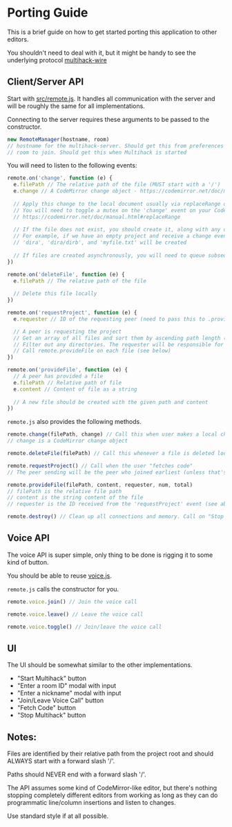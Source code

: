 # Porting Guide

This is a brief guide on how to get started porting this application to other editors.  

You shouldn't need to deal with it, but it might be handy to see the underlying protocol [multihack-wire](https://github.com/RationalCoding/multihack-wire)

## Client/Server API

Start with [src/remote.js](https://github.com/RationalCoding/multihack-web/blob/master/src/network/remote.js). It handles all communication with the server and will be roughly the same for all implementations.

Connecting to the server requires these arguments to be passed to the constructor.

```javascript
new RemoteManager(hostname, room)
// hostname for the multihack-server. Should get this from preferences
// room to join. Should get this when Multihack is started
```

You will need to listen to the following events:

```javascript
remote.on('change', function (e) {
  e.filePath // The relative path of the file (MUST start with a '/')
  e.change // A CodeMirror change object - https://codemirror.net/doc/manual.html#event_change
  
  // Apply this change to the local document usually via replaceRange on a CodeMirror document
  // You will need to toggle a mutex on the 'change' event on your CodeMirror editor to prevent these remote changes from firing it
  // https://codemirror.net/doc/manual.html#replaceRange
  
  // If the file does not exist, you should create it, along with any directories that are missing on it's path
  // For example, if we have an empty project and receive a change event with filepath '/dira/dirb/myfile.txt'
  // 'dira', 'dira/dirb', and 'myfile.txt' will be created
  
  // If files are created asynchronously, you will need to queue subsequent changes and apply them when the file is created
})
```

```javascript
remote.on('deleteFile', function (e) {
  e.filePath // The relative path of the file
  
  // Delete this file locally
})
```

```javascript
remote.on('requestProject', function (e) {
  e.requester // ID of the requesting peer (need to pass this to .provideFile)

  // A peer is requesting the project
  // Get an array of all files and sort them by ascending path length (helps with tree rendering)
  // Filter out any directories. The requester will be responsible for creating them.
  // Call remote.provideFile on each file (see below)
})
```

```javascript
remote.on('provideFile', function (e) {
  // A peer has provided a file
  e.filePath // Relative path of file
  e.content // Content of file as a string
  
  // A new file should be created with the given path and content
})
```

`remote.js` also provides the following methods.

```javascript
remote.change(filePath, change) // Call this when user makes a local change to a CodeMirror editor or equivalent
// change is a CodeMirror change object
```

```javascript
remote.deleteFile(filePath) // Call this whenever a file is deleted locally
```

```javascript
remote.requestProject() // Call when the user "fetches code"
// The peer sending will be the peer who joined earliest (unless that's you, in which case the second-earliest peer sends)
```

```javascript
remote.provideFile(filePath, content, requester, num, total)
// filePath is the relative file path
// content is the string content of the file
// requester is the ID received from the 'requestProject' event (see above)
```

```javascript
remote.destroy() // Clean up all connections and memory. Call on "Stop Multihack"
```

## Voice API

The voice API is super simple, only thing to be done is rigging it to some kind of button.  

You should be able to reuse [voice.js](https://github.com/RationalCoding/multihack-web/blob/master/src/network/voice.js).  

`remote.js` calls the constructor for you.

```javascript
remote.voice.join() // Join the voice call
```

```javascript
remote.voice.leave() // Leave the voice call
```

```javascript
remote.voice.toggle() // Join/leave the voice call
```

## UI

The UI should be somewhat similar to the other implementations.  

- "Start Multihack" button
- "Enter a room ID" modal with input
- "Enter a nickname" modal with input
- "Join/Leave Voice Call" button
- "Fetch Code" button
- "Stop Multihack" button

## Notes:

Files are identified by their relative path from the project root and should ALWAYS start with a forward slash '/'.  

Paths should NEVER end with a forward slash '/'.  

The API assumes some kind of CodeMirror-like editor, but there's nothing stopping completely different editors from working as long as they can do programmatic line/column insertions and listen to changes.

Use standard style if at all possible.  
